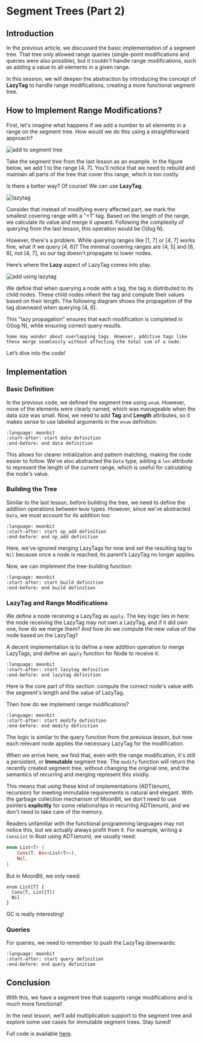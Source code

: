 # Segment Trees (Part 2)

## Introduction

In the previous article, we discussed the basic implementation of a segment tree. That tree only allowed range queries (single-point modifications and queries were also possible), but it couldn't handle range modifications, such as adding a value to all elements in a given range.

In this session, we will deepen the abstraction by introducing the concept of **LazyTag** to handle range modifications, creating a more functional segment tree.

## How to Implement Range Modifications?

First, let's imagine what happens if we add a number to all elements in a range on the segment tree. How would we do this using a straightforward approach?

![add to segment tree](/imgs/segment-tree-add.png)

Take the segment tree from the last lesson as an example. In the figure below, we add 1 to the range [4, 7]. You'll notice that we need to rebuild and maintain all parts of the tree that cover this range, which is too costly.

Is there a better way? Of course! We can use **LazyTag**.

![lazytag](/imgs/segment-tree-lazytag.png)

Consider that instead of modifying every affected part, we mark the smallest covering range with a "+1" tag. Based on the length of the range, we calculate its value and merge it upward. Following the complexity of querying from the last lesson, this operation would be O(log N).

However, there's a problem. While querying ranges like [1, 7] or [4, 7] works fine, what if we query [4, 6]? The minimal covering ranges are [4, 5] and [6, 6], not [4, 7], so our tag doesn't propagate to lower nodes.

Here’s where the **Lazy** aspect of LazyTag comes into play.

![add using lazytag](/imgs/segment-tree-add-lazytag.png)

We define that when querying a node with a tag, the tag is distributed to its child nodes. These child nodes inherit the tag and compute their values based on their length. The following diagram shows the propagation of the tag downward when querying [4, 6].

This "lazy propagation" ensures that each modification is completed in O(log N), while ensuring correct query results.

```{note}
Some may wonder about overlapping tags. However, additive tags like these merge seamlessly without affecting the total sum of a node.
```

Let’s dive into the code!

## Implementation

### Basic Definition

In the previous code, we defined the segment tree using `enum`. However, none of the elements were clearly named, which was manageable when the data size was small. Now, we need to add **Tag** and **Length** attributes, so it makes sense to use labeled arguments in the `enum` definition:

```{literalinclude} /sources/segment-tree/src/part2/top.mbt
:language: moonbit
:start-after: start data definition
:end-before: end data definition
```

This allows for clearer initialization and pattern matching, making the code easier to follow. We've also abstracted the `Data` type, adding a `len` attribute to represent the length of the current range, which is useful for calculating the node's value.

### Building the Tree

Similar to the last lesson, before building the tree, we need to define the addition operations between `Node` types. However, since we’ve abstracted `Data`, we must account for its addition too:

```{literalinclude} /sources/segment-tree/src/part2/top.mbt
:language: moonbit
:start-after: start op_add definition
:end-before: end op_add definition
```

Here, we’ve ignored merging LazyTags for now and set the resulting tag to `Nil` because once a node is reached, its parent’s LazyTag no longer applies.

Now, we can implement the tree-building function:

```{literalinclude} /sources/segment-tree/src/part2/top.mbt
:language: moonbit
:start-after: start build definition
:end-before: end build definition
```

### LazyTag and Range Modifications

We define a node receiving a LazyTag as `apply`. The key logic lies in here: the node receiving the LazyTag may not own a LazyTag, and if it did own one, how do we merge them? And how do we compute the new value of the node based on the LazyTag?

A decent implementation is to define a new addition operation to merge LazyTags, and define an `apply` function for Node to receive it.


```{literalinclude} /sources/segment-tree/src/part2/top.mbt
:language: moonbit
:start-after: start lazytag definition
:end-before: end lazytag definition
```

Here is the core part of this section: compute the correct node's value with the segment's length and the value of LazyTag.

Then how do we implement range modifications?

```{literalinclude} /sources/segment-tree/src/part2/top.mbt
:language: moonbit
:start-after: start modify definition
:end-before: end modify definition
```

The logic is similar to the query function from the previous lesson, but now each relevant node applies the necessary LazyTag for the modification.

When we arrive here, we find that, even with the range modification, it's still a persistent, or **Immutable** segment tree. The `modify` function will return the recently created segment tree, without changing the original one, and the semantics of recurring and merging represent this vividly.

This means that using these kind of implementations (ADT(enum), recursion) for meeting immutable requirements is natural and elegant. With the garbage collection mechanism of MoonBit, we don't need to use pointers **explicitly** for some relationships in recurring ADT(enum), and we don't need to take care of the memory.

Readers unfamiliar with the functional programming languages may not notice this, but we actually always profit from it. For example, writing a `ConsList` in Rust using ADT(enum), we usually need:

```rust
enum List<T> {
    Cons(T, Box<List<T>>),
    Nil,
}
```

But in MoonBit, we only need:

```moonbit
enum List[T] {
  Cons(T, List[T])
  Nil
}
```

GC is really interesting!

### Queries

For queries, we need to remember to push the LazyTag downwards:

```{literalinclude} /sources/segment-tree/src/part2/top.mbt
:language: moonbit
:start-after: start query definition
:end-before: end query definition
```

## Conclusion

With this, we have a segment tree that supports range modifications and is much more functional!

In the next lesson, we’ll add multiplication support to the segment tree and explore some use cases for immutable segment trees. Stay tuned!

Full code is available [here](path:/sources/segment-tree/src/part2/top.mbt).
